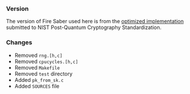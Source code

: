 ### Version

The version of Fire Saber used here is from the [optimized implementation](https://csrc.nist.gov/CSRC/media/Projects/Post-Quantum-Cryptography/documents/round-2/submissions/SABER-Round2.zip) submitted to NIST Post-Quantum Cryptography Standardization.

### Changes

- Removed `rng.[h,c]`
- Removed `cpucycles.[h,c]`
- Removed `Makefile`
- Removed `test` directory
- Added `pk_from_sk.c`
- Added `SOURCES` file
